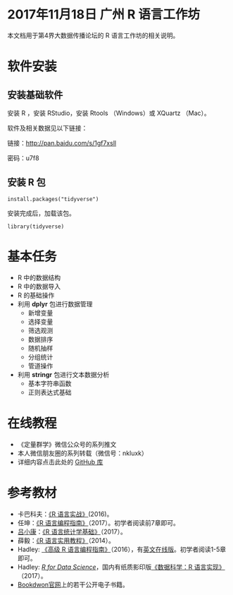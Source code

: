 
# 2017年11月18日 广州 R 语言工作坊

本文档用于第4界大数据传播论坛的 R 语言工作坊的相关说明。

# 软件安装

## 安装基础软件

安装 R ，安装 RStudio，安装 Rtools （Windows）或 XQuartz （Mac）。

软件及相关数据见以下链接：

链接：<http://pan.baidu.com/s/1gf7xsll>

密码：u7f8

## 安装 R 包

```
install.packages("tidyverse")
```

安装完成后，加载该包。

```
library(tidyverse)
```

# 基本任务

- R 中的数据结构
- R 中的数据导入
- R 的基础操作
- 利用 **dplyr** 包进行数据管理
    - 新增变量
    - 选择变量
    - 筛选观测
    - 数据排序
    - 随机抽样
    - 分组统计
    - 管道操作
- 利用 **stringr** 包进行文本数据分析
    - 基本字符串函数
    - 正则表达式基础


# 在线教程

- 《定量群学》微信公众号的系列推文
- 本人微信朋友圈的系列转载（微信号：nkluxk）
- 详细内容点击此处的 [GitHub 库](https://github.com/xkdog/DAUR)

# 参考教材

- 卡巴科夫：[《R 语言实战》](https://www.amazon.cn/gp/product/B01FSXCBMS/ref=pd_cp_14_1?ie=UTF8&psc=1&refRID=53CV03RWGW12KYZQYJJX)(2016)。 
- 任坤：[《R 语言编程指南》](https://www.amazon.cn/s/ref=nb_sb_noss?__mk_zh_CN=%E4%BA%9A%E9%A9%AC%E9%80%8A%E7%BD%91%E7%AB%99&url=search-alias%3Daps&field-keywords=%E4%BB%BB%E5%9D%A4)（2017）。初学者阅读前7章即可。
- [吕小康](https://xkdog.github.io/)：[《R 语言统计学基础》](https://www.amazon.cn/%E6%95%B0%E9%87%8F%E7%BB%8F%E6%B5%8E%E5%AD%A6%E7%B3%BB%E5%88%97%E4%B8%9B%E4%B9%A6-R%E8%AF%AD%E8%A8%80%E7%BB%9F%E8%AE%A1%E5%AD%A6%E5%9F%BA%E7%A1%80-%E5%90%95%E5%B0%8F%E5%BA%B7/dp/B06XGR6LJZ/ref=sr_1_1?s=books&ie=UTF8&qid=1505149742&sr=1-1&keywords=%E5%90%95%E5%B0%8F%E5%BA%B7)（2017）。
- 薛毅：[《R 语言实用教程》](https://www.amazon.cn/R%E8%AF%AD%E8%A8%80%E5%AE%9E%E7%94%A8%E6%95%99%E7%A8%8B-%E8%96%9B%E6%AF%85/dp/B00ODRG9EC/ref=sr_1_1?s=books&ie=UTF8&qid=1510975378&sr=1-1&keywords=%E8%96%9B%E6%AF%85)（2014）。
- Hadley: [《高级 R 语言编程指南》](https://www.amazon.cn/%E9%AB%98%E7%BA%A7R%E8%AF%AD%E8%A8%80%E7%BC%96%E7%A8%8B%E6%8C%87%E5%8D%97-%E5%93%88%E5%BE%B7%E5%88%A9%C2%B7%E5%A8%81%E5%85%8B%E6%B1%89%E5%A7%86/dp/B01HEVCA6O/ref=sr_1_1?s=books&ie=UTF8&qid=1510975168&sr=1-1&keywords=%E9%AB%98%E7%BA%A7R%E8%AF%AD%E8%A8%80%E7%BC%96%E7%A8%8B%E6%8C%87%E5%8D%97)（2016），有[英文在线版](http://adv-r.had.co.nz/)。初学者阅读1-5章即可。
- Hadley: [*R for Data Science*](http://r4ds.had.co.nz/)，国内有纸质影印版[《数据科学：R 语言实现》](https://www.amazon.cn/%E6%95%B0%E6%8D%AE%E7%A7%91%E5%AD%A6-R%E8%AF%AD%E8%A8%80%E5%AE%9E%E7%8E%B0-R-for-Data-Science-Hadley-Wickham-Garrett-Grolemund/dp/B075TN1XZS/ref=sr_1_1?s=books&ie=UTF8&qid=1510975098&sr=1-1&keywords=r+for+data+science)（2017）。
- [Bookdwon官网](https://bookdown.org/)上的若干公开电子书籍。








